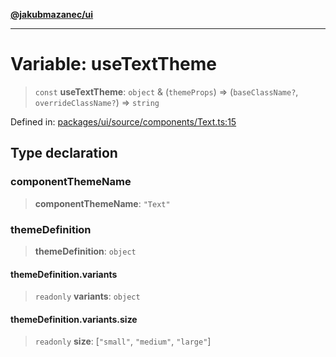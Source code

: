 [**@jakubmazanec/ui**](../README.md)

---

# Variable: useTextTheme

> `const` **useTextTheme**: `object` & (`themeProps`) => (`baseClassName?`, `overrideClassName?`) =>
> `string`

Defined in:
[packages/ui/source/components/Text.ts:15](https://github.com/jakubmazanec/tools/blob/026d472564678641afd0039e9c07d936f221ca46/packages/ui/source/components/Text.ts#L15)

## Type declaration

### componentThemeName

> **componentThemeName**: `"Text"`

### themeDefinition

> **themeDefinition**: `object`

#### themeDefinition.variants

> `readonly` **variants**: `object`

#### themeDefinition.variants.size

> `readonly` **size**: \[`"small"`, `"medium"`, `"large"`\]
